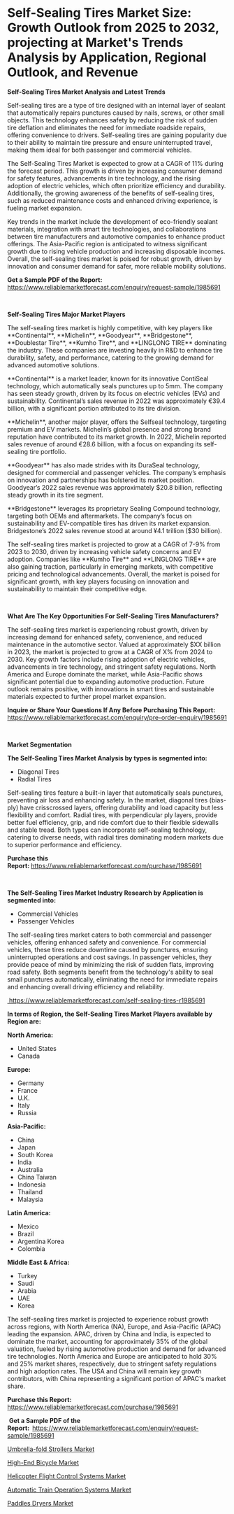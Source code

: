 <p><h1>Self-Sealing Tires Market Size: Growth Outlook from 2025 to 2032, projecting at Market's Trends Analysis by Application, Regional Outlook, and Revenue</h1></p><p><strong>Self-Sealing Tires Market Analysis and Latest Trends</strong></p>
<p><p>Self-sealing tires are a type of tire designed with an internal layer of sealant that automatically repairs punctures caused by nails, screws, or other small objects. This technology enhances safety by reducing the risk of sudden tire deflation and eliminates the need for immediate roadside repairs, offering convenience to drivers. Self-sealing tires are gaining popularity due to their ability to maintain tire pressure and ensure uninterrupted travel, making them ideal for both passenger and commercial vehicles.</p><p>The Self-Sealing Tires Market is expected to grow at a CAGR of 11% during the forecast period. This growth is driven by increasing consumer demand for safety features, advancements in tire technology, and the rising adoption of electric vehicles, which often prioritize efficiency and durability. Additionally, the growing awareness of the benefits of self-sealing tires, such as reduced maintenance costs and enhanced driving experience, is fueling market expansion.</p><p>Key trends in the market include the development of eco-friendly sealant materials, integration with smart tire technologies, and collaborations between tire manufacturers and automotive companies to enhance product offerings. The Asia-Pacific region is anticipated to witness significant growth due to rising vehicle production and increasing disposable incomes. Overall, the self-sealing tires market is poised for robust growth, driven by innovation and consumer demand for safer, more reliable mobility solutions.</p></p>
<p><strong>Get a Sample PDF of the Report:&nbsp;</strong> <a href="https://www.reliablemarketforecast.com/enquiry/request-sample/1985691?utm_campaign=2011&utm_medium=2&utm_source=Github&utm_content=ia&utm_term=24012025&utm_id=self-sealing-tires">https://www.reliablemarketforecast.com/enquiry/request-sample/1985691</a></p>
<p>&nbsp;</p>
<p><strong>Self-Sealing Tires Major Market Players</strong></p>
<p><p>The self-sealing tires market is highly competitive, with key players like **Continental**, **Michelin**, **Goodyear**, **Bridgestone**, **Doublestar Tire**, **Kumho Tire**, and **LINGLONG TIRE** dominating the industry. These companies are investing heavily in R&D to enhance tire durability, safety, and performance, catering to the growing demand for advanced automotive solutions.</p><p>**Continental** is a market leader, known for its innovative ContiSeal technology, which automatically seals punctures up to 5mm. The company has seen steady growth, driven by its focus on electric vehicles (EVs) and sustainability. Continental’s sales revenue in 2022 was approximately €39.4 billion, with a significant portion attributed to its tire division.</p><p>**Michelin**, another major player, offers the Selfseal technology, targeting premium and EV markets. Michelin’s global presence and strong brand reputation have contributed to its market growth. In 2022, Michelin reported sales revenue of around €28.6 billion, with a focus on expanding its self-sealing tire portfolio.</p><p>**Goodyear** has also made strides with its DuraSeal technology, designed for commercial and passenger vehicles. The company’s emphasis on innovation and partnerships has bolstered its market position. Goodyear’s 2022 sales revenue was approximately $20.8 billion, reflecting steady growth in its tire segment.</p><p>**Bridgestone** leverages its proprietary Sealing Compound technology, targeting both OEMs and aftermarkets. The company’s focus on sustainability and EV-compatible tires has driven its market expansion. Bridgestone’s 2022 sales revenue stood at around ¥4.1 trillion ($30 billion).</p><p>The self-sealing tires market is projected to grow at a CAGR of 7-9% from 2023 to 2030, driven by increasing vehicle safety concerns and EV adoption. Companies like **Kumho Tire** and **LINGLONG TIRE** are also gaining traction, particularly in emerging markets, with competitive pricing and technological advancements. Overall, the market is poised for significant growth, with key players focusing on innovation and sustainability to maintain their competitive edge.</p></p>
<p>&nbsp;</p>
<p><strong>What Are The Key Opportunities For Self-Sealing Tires Manufacturers?</strong></p>
<p><p>The self-sealing tires market is experiencing robust growth, driven by increasing demand for enhanced safety, convenience, and reduced maintenance in the automotive sector. Valued at approximately $XX billion in 2023, the market is projected to grow at a CAGR of X% from 2024 to 2030. Key growth factors include rising adoption of electric vehicles, advancements in tire technology, and stringent safety regulations. North America and Europe dominate the market, while Asia-Pacific shows significant potential due to expanding automotive production. Future outlook remains positive, with innovations in smart tires and sustainable materials expected to further propel market expansion.</p></p>
<p><strong>Inquire or Share Your Questions If Any Before Purchasing This Report:</strong> <a href="https://www.reliablemarketforecast.com/enquiry/pre-order-enquiry/1985691?utm_campaign=2011&utm_medium=2&utm_source=Github&utm_content=ia&utm_term=24012025&utm_id=self-sealing-tires">https://www.reliablemarketforecast.com/enquiry/pre-order-enquiry/1985691</a></p>
<p>&nbsp;</p>
<p><strong>Market Segmentation</strong></p>
<p><strong>The Self-Sealing Tires Market Analysis by types is segmented into:</strong></p>
<p><ul><li>Diagonal Tires</li><li>Radial Tires</li></ul></p>
<p><p>Self-sealing tires feature a built-in layer that automatically seals punctures, preventing air loss and enhancing safety. In the market, diagonal tires (bias-ply) have crisscrossed layers, offering durability and load capacity but less flexibility and comfort. Radial tires, with perpendicular ply layers, provide better fuel efficiency, grip, and ride comfort due to their flexible sidewalls and stable tread. Both types can incorporate self-sealing technology, catering to diverse needs, with radial tires dominating modern markets due to superior performance and efficiency.</p></p>
<p><strong>Purchase this Report:&nbsp;</strong><a href="https://www.reliablemarketforecast.com/purchase/1985691?utm_campaign=2011&utm_medium=2&utm_source=Github&utm_content=ia&utm_term=24012025&utm_id=self-sealing-tires">https://www.reliablemarketforecast.com/purchase/1985691</a></p>
<p>&nbsp;</p>
<p><strong>The Self-Sealing Tires Market Industry Research by Application is segmented into:</strong></p>
<p><ul><li>Commercial Vehicles</li><li>Passenger Vehicles</li></ul></p>
<p><p>The self-sealing tires market caters to both commercial and passenger vehicles, offering enhanced safety and convenience. For commercial vehicles, these tires reduce downtime caused by punctures, ensuring uninterrupted operations and cost savings. In passenger vehicles, they provide peace of mind by minimizing the risk of sudden flats, improving road safety. Both segments benefit from the technology's ability to seal small punctures automatically, eliminating the need for immediate repairs and enhancing overall driving efficiency and reliability.</p></p>
<p><a href="https://www.reliablemarketforecast.com/self-sealing-tires-r1985691?utm_campaign=2011&utm_medium=2&utm_source=Github&utm_content=ia&utm_term=24012025&utm_id=self-sealing-tires">&nbsp;https://www.reliablemarketforecast.com/self-sealing-tires-r1985691</a></p>
<p><strong>In terms of Region, the Self-Sealing Tires Market Players available by Region are:</strong></p>
<p>
    <p> <strong> North America: </strong>
        <ul>
            <li>United States</li>
            <li>Canada</li>
        </ul>
        </p> 
    <p> <strong> Europe: </strong>
        <ul>
            <li>Germany</li>
            <li>France</li>
            <li>U.K.</li>
            <li>Italy</li>
            <li>Russia</li>
        </ul>
        </p> 
    <p> <strong> Asia-Pacific: </strong>
        <ul>
            <li>China</li>
            <li>Japan</li>
            <li>South Korea</li>
            <li>India</li>
            <li>Australia</li>
            <li>China Taiwan</li>
            <li>Indonesia</li>
            <li>Thailand</li>
            <li>Malaysia</li>
        </ul>
        </p> 
    <p> <strong> Latin America: </strong>
        <ul>
            <li>Mexico</li>
            <li>Brazil</li>
            <li>Argentina Korea</li>
            <li>Colombia</li>
        </ul>
        </p> 
    <p> <strong> Middle East & Africa: </strong>
        <ul>
            <li>Turkey</li>
            <li>Saudi</li>
            <li>Arabia</li>
            <li>UAE</li>
            <li>Korea</li>
        </ul>
    </p>
    </p>
<p><p>The self-sealing tires market is projected to experience robust growth across regions, with North America (NA), Europe, and Asia-Pacific (APAC) leading the expansion. APAC, driven by China and India, is expected to dominate the market, accounting for approximately 35% of the global valuation, fueled by rising automotive production and demand for advanced tire technologies. North America and Europe are anticipated to hold 30% and 25% market shares, respectively, due to stringent safety regulations and high adoption rates. The USA and China will remain key growth contributors, with China representing a significant portion of APAC's market share.</p></p>
<p><strong>Purchase this Report: </strong><a href="https://www.reliablemarketforecast.com/purchase/1985691?utm_campaign=2011&utm_medium=2&utm_source=Github&utm_content=ia&utm_term=24012025&utm_id=self-sealing-tires">https://www.reliablemarketforecast.com/purchase/1985691</a></p>
<p>&nbsp;<strong>Get a Sample PDF of the Report:&nbsp;&nbsp;</strong><a href="https://www.reliablemarketforecast.com/enquiry/request-sample/1985691?utm_campaign=2011&utm_medium=2&utm_source=Github&utm_content=ia&utm_term=24012025&utm_id=self-sealing-tires">https://www.reliablemarketforecast.com/enquiry/request-sample/1985691</a></p>
<p><strong></strong></p>
<p><p><a href="https://www.linkedin.com/pulse/emerging-trends-umbrella-fold-strollers-market-global-vjlwf?utm_campaign=2011&utm_medium=2&utm_source=Github&utm_content=ia&utm_term=24012025&utm_id=self-sealing-tires">Umbrella-fold Strollers Market</a></p><p><a href="https://github.com/paganellijanene17/Market-Research-Report-List-1/blob/main/high-end-bicycle-market.md?utm_campaign=2011&utm_medium=2&utm_source=Github&utm_content=ia&utm_term=24012025&utm_id=self-sealing-tires">High-End Bicycle Market</a></p><p><a href="https://github.com/waverlyam689/Market-Research-Report-List-1/blob/main/helicopter-flight-control-systems-market.md?utm_campaign=2011&utm_medium=2&utm_source=Github&utm_content=ia&utm_term=24012025&utm_id=self-sealing-tires">Helicopter Flight Control Systems Market</a></p><p><a href="https://www.linkedin.com/pulse/understanding-automatic-train-operation-systems-market-ys6pf?utm_campaign=2011&utm_medium=2&utm_source=Github&utm_content=ia&utm_term=24012025&utm_id=self-sealing-tires">Automatic Train Operation Systems Market</a></p><p><a href="https://www.linkedin.com/pulse/foreign-market-opportunities-dynamics-analysis-paddles-e83ff?utm_campaign=2011&utm_medium=2&utm_source=Github&utm_content=ia&utm_term=24012025&utm_id=self-sealing-tires">Paddles Dryers Market</a></p></p>